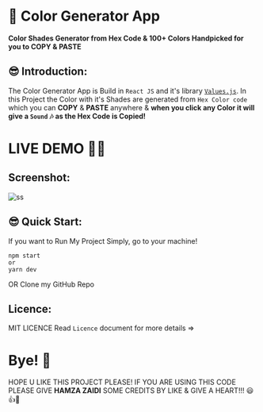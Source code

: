 # 🎨 Color Generator App

**Color Shades Generator from Hex Code & 100+ Colors Handpicked for you to COPY & PASTE**

## 😎 Introduction:

The Color Generator App is Build in `React JS`  and it's library [`Values.js`](https://noeldelgado.github.io/values.js/). In this Project the Color with it's Shades are generated from `Hex Color code` which you can **COPY** & **PASTE** anywhere & **when you click any Color it will give a `Sound` 🎶 as the Hex Code is Copied!**

# LIVE DEMO 🐱‍🏍

## Screenshot:

![ss](https://user-images.githubusercontent.com/52501040/191808116-4960858a-8764-43f9-956a-d8b1018934bd.jpg)

## 😎 Quick Start:

If you want to Run My Project Simply, go to your machine!
```
npm start
or
yarn dev
```
OR Clone my GitHub Repo

## Licence:
MIT LICENCE Read `Licence` document for more details =>

# Bye! 👋
HOPE U LIKE THIS PROJECT PLEASE! IF YOU ARE USING THIS CODE PLEASE GIVE **HAMZA ZAIDI** SOME CREDITS BY LIKE & GIVE A HEART!!! 😃👍💛
